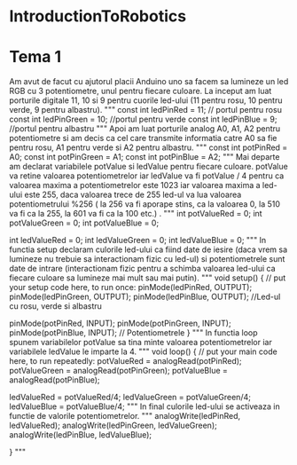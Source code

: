 # IntroductionToRobotics

# Tema 1

Am avut de facut cu ajutorul placii Anduino uno sa facem sa lumineze un led RGB cu 3 potentiometre, unul pentru fiecare culoare.
La inceput am luat porturile digitale 11, 10 si 9 pentru cuorile led-ului (11 pentru rosu, 10 pentru verde, 9 pentru albastru).
"""
const int ledPinRed = 11; // portul pentru rosu
const int ledPinGreen = 10; //portul pentru verde
const int ledPinBlue = 9; //portul pentru albastru
"""
Apoi am luat porturile analog A0, A1, A2 pentru potentiometre si am decis ca cel care transmite informatia catre A0 sa fie pentru rosu, A1 pentru verde si A2 pentru albastru.
"""
const int potPinRed = A0; 
const int potPinGreen = A1;
const int potPinBlue = A2;
"""
Mai departe am declarat variabilele potValue si ledValue pentru fiecare culoare. potValue va retine valoarea potentiometrelor iar ledValue va fi potValue / 4 pentru ca valoarea maxima a potentiometrelor este 1023 iar valoarea maxima a led-ului este 255, daca valoarea trece de 255 led-ul va lua valoarea potentiometrului %256 ( la 256 va fi aporape stins, ca la valoarea 0, la 510 va fi ca la 255, la 601 va fi ca la 100 etc.)  .
"""
int potValueRed = 0; 
int potValueGreen = 0;
int potValueBlue = 0;

int ledValueRed = 0;
int ledValueGreen = 0;
int ledValueBlue = 0;
"""
In functia setup declaram culorile led-ului ca fiind date de iesire (daca vrem sa lumineze nu trebuie sa interactionam fizic cu led-ul) si potentiometrele sunt date de intrare (interactionam fizic pentru a schimba valoarea led-ului ca fiecare culoare sa lumineze mai mult sau mai putin). 
"""
void setup() {
  // put your setup code here, to run once:
  pinMode(ledPinRed, OUTPUT);
  pinMode(ledPinGreen, OUTPUT);
  pinMode(ledPinBlue, OUTPUT); //Led-ul cu rosu, verde si albastru
  
  pinMode(potPinRed, INPUT);
  pinMode(potPinGreen, INPUT);
  pinMode(potPinBlue, INPUT); // Potentiometrele
}
"""
In functia loop spunem variabilelor potValue sa tina minte valoarea potentiometrelor iar variabilele ledValue le imparte la 4.
"""
void loop() {
  // put your main code here, to run repeatedly:
  potValueRed = analogRead(potPinRed); 
  potValueGreen = analogRead(potPinGreen);
  potValueBlue = analogRead(potPinBlue);

  ledValueRed = potValueRed/4;
  ledValueGreen = potValueGreen/4;  
  ledValueBlue = potValueBlue/4;
  """
  In final culorile led-ului se activeaza in functie de valorile potentiometrelor.
  """
  analogWrite(ledPinRed, ledValueRed);
  analogWrite(ledPinGreen, ledValueGreen);
  analogWrite(ledPinBlue, ledValueBlue);

}
"""
